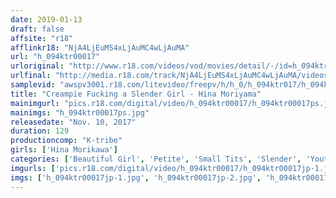 ```yaml
---
date: 2019-01-13
draft: false
affsite: "r18"
afflinkr18: "NjA4LjEuMS4xLjAuMC4wLjAuMA"
url: "h_094ktr00017"
urloriginal: "http://www.r18.com/videos/vod/movies/detail/-/id=h_094ktr00017"
urlfinal: "http://media.r18.com/track/NjA4LjEuMS4xLjAuMC4wLjAuMA/videos/vod/movies/detail/-/id=h_094ktr00017"
samplevid: "awspv3001.r18.com/litevideo/freepv/h/h_0/h_094ktr017/h_094ktr017_dmb_w.mp4"
title: "Creampie Fucking a Slender Girl - Hina Moriyama"
mainimgurl: "pics.r18.com/digital/video/h_094ktr00017/h_094ktr00017ps.jpg"
mainimgs: "h_094ktr00017ps.jpg"
releasedate: "Nov. 10, 2017"
duration: 129
productioncomp: "K-tribe"
girls: ['Hina Morikawa']
categories: ['Beautiful Girl', 'Petite', 'Small Tits', 'Slender', 'Youthful', 'Shaved Pussy', 'Featured Actress', 'Sister', 'Hi-Def']
imgurls: ['pics.r18.com/digital/video/h_094ktr00017/h_094ktr00017jp-1.jpg', 'pics.r18.com/digital/video/h_094ktr00017/h_094ktr00017jp-2.jpg', 'pics.r18.com/digital/video/h_094ktr00017/h_094ktr00017jp-3.jpg', 'pics.r18.com/digital/video/h_094ktr00017/h_094ktr00017jp-4.jpg', 'pics.r18.com/digital/video/h_094ktr00017/h_094ktr00017jp-5.jpg', 'pics.r18.com/digital/video/h_094ktr00017/h_094ktr00017jp-6.jpg', 'pics.r18.com/digital/video/h_094ktr00017/h_094ktr00017jp-7.jpg', 'pics.r18.com/digital/video/h_094ktr00017/h_094ktr00017jp-8.jpg', 'pics.r18.com/digital/video/h_094ktr00017/h_094ktr00017jp-9.jpg', 'pics.r18.com/digital/video/h_094ktr00017/h_094ktr00017jp-10.jpg', 'pics.r18.com/digital/video/h_094ktr00017/h_094ktr00017jp-11.jpg', 'pics.r18.com/digital/video/h_094ktr00017/h_094ktr00017jp-12.jpg', 'pics.r18.com/digital/video/h_094ktr00017/h_094ktr00017jp-13.jpg', 'pics.r18.com/digital/video/h_094ktr00017/h_094ktr00017jp-14.jpg', 'pics.r18.com/digital/video/h_094ktr00017/h_094ktr00017jp-15.jpg', 'pics.r18.com/digital/video/h_094ktr00017/h_094ktr00017jp-16.jpg', 'pics.r18.com/digital/video/h_094ktr00017/h_094ktr00017jp-17.jpg', 'pics.r18.com/digital/video/h_094ktr00017/h_094ktr00017jp-18.jpg', 'pics.r18.com/digital/video/h_094ktr00017/h_094ktr00017jp-19.jpg', 'pics.r18.com/digital/video/h_094ktr00017/h_094ktr00017jp-20.jpg']
imgs: ['h_094ktr00017jp-1.jpg', 'h_094ktr00017jp-2.jpg', 'h_094ktr00017jp-3.jpg', 'h_094ktr00017jp-4.jpg', 'h_094ktr00017jp-5.jpg', 'h_094ktr00017jp-6.jpg', 'h_094ktr00017jp-7.jpg', 'h_094ktr00017jp-8.jpg', 'h_094ktr00017jp-9.jpg', 'h_094ktr00017jp-10.jpg', 'h_094ktr00017jp-11.jpg', 'h_094ktr00017jp-12.jpg', 'h_094ktr00017jp-13.jpg', 'h_094ktr00017jp-14.jpg', 'h_094ktr00017jp-15.jpg', 'h_094ktr00017jp-16.jpg', 'h_094ktr00017jp-17.jpg', 'h_094ktr00017jp-18.jpg', 'h_094ktr00017jp-19.jpg', 'h_094ktr00017jp-20.jpg']
---
```

